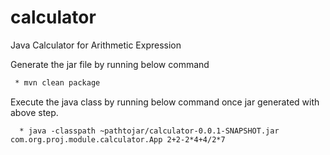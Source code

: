 # calculator
 Java Calculator for Arithmetic Expression

 Generate the jar file by running below command
 ```sh
  * mvn clean package
 ```

 Execute the java class by running below command once jar generated with above step.
```
  * java -classpath ~pathtojar/calculator-0.0.1-SNAPSHOT.jar com.org.proj.module.calculator.App 2+2-2*4+4/2*7
 ```
